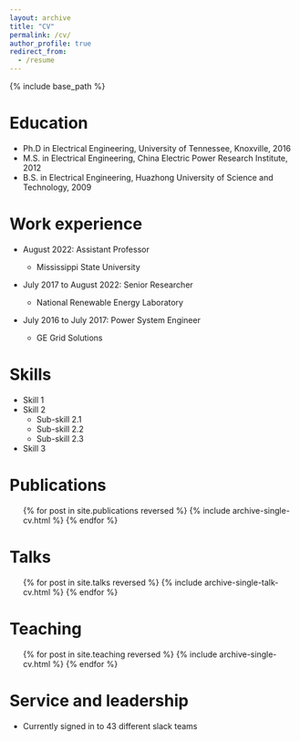 ```yaml
---
layout: archive
title: "CV"
permalink: /cv/
author_profile: true
redirect_from:
  - /resume
---
```


{% include base_path %}

Education
======
* Ph.D in Electrical Engineering, University of Tennessee, Knoxville, 2016
* M.S. in Electrical Engineering, China Electric Power Research Institute, 2012
* B.S. in Electrical Engineering, Huazhong University of Science and Technology, 2009

Work experience
======
* August 2022: Assistant Professor
  * Mississippi State University

* July 2017 to August 2022: Senior Researcher
  * National Renewable Energy Laboratory

* July 2016 to July 2017: Power System Engineer
  * GE Grid Solutions

  
Skills
======
* Skill 1
* Skill 2
  * Sub-skill 2.1
  * Sub-skill 2.2
  * Sub-skill 2.3
* Skill 3

Publications
======
  <ul>{% for post in site.publications reversed %}
    {% include archive-single-cv.html %}
  {% endfor %}</ul>
  
Talks
======
  <ul>{% for post in site.talks reversed %}
    {% include archive-single-talk-cv.html  %}
  {% endfor %}</ul>
  
Teaching
======
  <ul>{% for post in site.teaching reversed %}
    {% include archive-single-cv.html %}
  {% endfor %}</ul>
  
Service and leadership
======
* Currently signed in to 43 different slack teams

